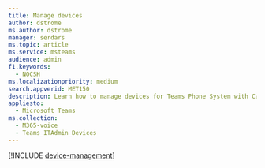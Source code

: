 ```yaml
---
title: Manage devices
author: dstrome
ms.author: dstrome
manager: serdars
ms.topic: article
ms.service: msteams
audience: admin
f1.keywords: 
  - NOCSH
ms.localizationpriority: medium
search.appverid: MET150
description: Learn how to manage devices for Teams Phone System with Calling Plan.
appliesto: 
  - Microsoft Teams
ms.collection: 
  - M365-voice
  - Teams_ITAdmin_Devices
---
```


[!INCLUDE [device-management](../devices/device-management.md)]
